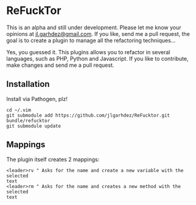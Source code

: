 ReFuckTor
=========
This is an alpha and still under development. Please let me know your opinions
at jl.garhdez@gmail.com. If you like, send me a pull request, the goal is to
create a plugin to manage all the refactoring techniques...

Yes, you guessed it. This plugins allows you to refactor in several languages,
such as PHP, Python and Javascript. If you like to contribute, make changes and
send me a pull request.

Installation
-----------
Install via Pathogen, plz!

	cd ~/.vim
	git submodule add https://github.com/jlgarhdez/ReFucktor.git bundle/refucktor
	git submodule update

Mappings
--------
The plugin itself creates 2 mappings:

	<leader>rv " Asks for the name and create a new variable with the selected
	text
	<leader>rm " Asks for the name and creates a new method with the selected
	text
